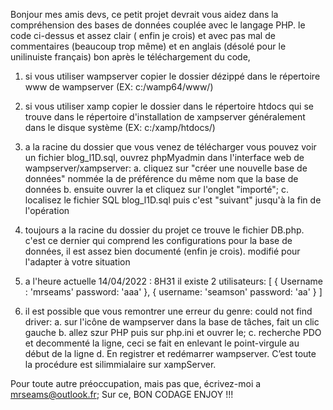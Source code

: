 Bonjour mes amis devs, ce petit projet devrait vous aidez dans la compréhension des bases de données couplée avec le langage PHP.
le code ci-dessus et assez clair ( enfin je crois)
et avec pas mal de commentaires (beaucoup trop même) et en anglais (désolé pour le unilinuiste français)
bon après le téléchargement du code, 

1) si vous utiliser wampserver copier le dossier dézippé dans le répertoire www de wampserver (EX: c:/wamp64/www/)  
2) si vous utiliser xamp copier le dossier dans le répertoire htdocs qui se trouve dans le répertoire d'installation de xampserver
généralement dans le disque système (EX: c:/xamp/htdocs/)
3) a la racine du dossier que vous venez de télécharger vous pouvez voir un fichier blog_l1D.sql, ouvrez phpMyadmin dans l'interface web de wampserver/xampserver:
	a. cliquez sur "créer une nouvelle base de données" nommée la de préférence du même nom que la base de données
	b. ensuite ouvrer la et cliquez sur l'onglet "importé";
	c. localisez le fichier SQL blog_l1D.sql puis c'est "suivant" jusqu'à la fin de l'opération
4) toujours a la racine du dossier du projet ce trouve le fichier DB.php. c'est ce dernier qui comprend les configurations pour la base de données,
il est assez bien documenté (enfin je crois). modifié pour l'adapter à votre situation
5) a l'heure actuelle 14/04/2022 : 8H31 il existe 2 utilisateurs:
	   [
		{
			Username : 'mrseams'
	         	password: 'aaa'
		},
		{ 
			username: 'seamson'
			password: 'aa'
		}
	   ]

6) il est possible que vous remontrer une erreur du genre: could not find driver:
	a. sur l'icône de wampserver dans la base de tâches, fait un clic gauche
	b. allez szur PHP puis sur php.ini et ouvrer le;
	c. recherche PDO et decommenté la ligne, ceci se fait en enlevant le point-virgule au début de la ligne
	d. En registrer et redémarrer wampserver. C’est toute la procédure est silimmialaire sur xampServer.

Pour toute autre préoccupation, mais pas que, écrivez-moi a mrseams@outlook.fr;
Sur ce, BON CODAGE ENJOY !!!